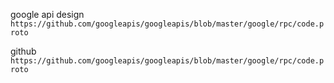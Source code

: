 google api design
`https://github.com/googleapis/googleapis/blob/master/google/rpc/code.proto`

github
`https://github.com/googleapis/googleapis/blob/master/google/rpc/code.proto`